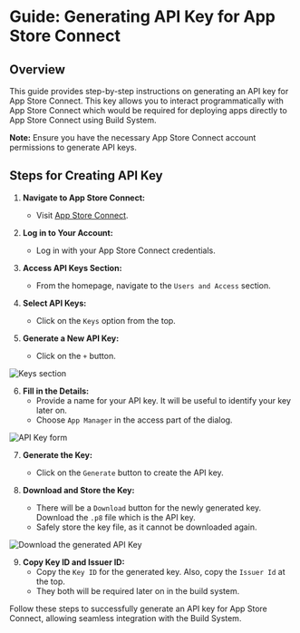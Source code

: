 # Guide: Generating API Key for App Store Connect

## Overview

This guide provides step-by-step instructions on generating an API key for App Store Connect. This key allows you to interact programmatically with App Store Connect which would be required for deploying apps directly to App Store Connect using Build System.

**Note:** Ensure you have the necessary App Store Connect account permissions to generate API keys.

## Steps for Creating API Key

1. **Navigate to App Store Connect:**
   - Visit [App Store Connect](https://appstoreconnect.apple.com/).

2. **Log in to Your Account:**
   - Log in with your App Store Connect credentials.

3. **Access API Keys Section:**
   - From the homepage, navigate to the `Users and Access` section.

4. **Select API Keys:**
   - Click on the `Keys` option from the top.

5. **Generate a New API Key:**
   - Click on the `+` button.
  
![Keys section](/images/deploy/a1622af9-6bc4-44e8-9d40-01ecaa802e38.png)

6. **Fill in the Details:**
   - Provide a name for your API key. It will be useful to identify your key later on.
   - Choose `App Manager` in the access part of the dialog.

![API Key form](/images/deploy/63059213-709b-4686-84ab-7293398951e1.png)

7. **Generate the Key:**
   - Click on the `Generate` button to create the API key.

8. **Download and Store the Key:**
   - There will be a `Download` button for the newly generated key. Download the `.p8` file which is the API key.
   - Safely store the key file, as it cannot be downloaded again.

![Download the generated API Key](/images/deploy/4998013e-c189-4289-97b9-e4a6fb61038a.png)

9. **Copy Key ID and Issuer ID:**
   - Copy the `Key ID` for the generated key. Also, copy the `Issuer Id` at the top.
   - They both will be required later on in the build system.

Follow these steps to successfully generate an API key for App Store Connect, allowing seamless integration with the Build System.
